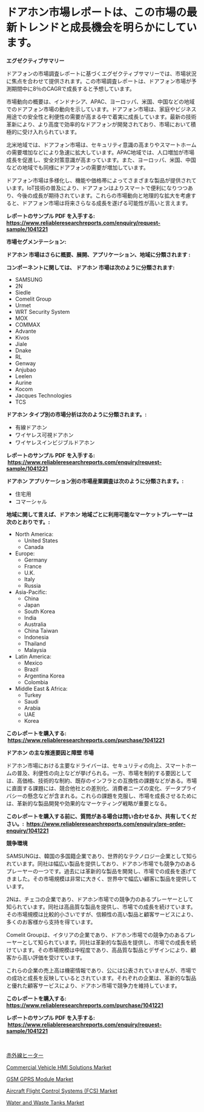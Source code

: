 <p><h1>ドアホン市場レポートは、この市場の最新トレンドと成長機会を明らかにしています。</h1></p><p><strong>エグゼクティブサマリー</strong></p>
<p><p>ドアフォンの市場調査レポートに基づくエグゼクティブサマリーでは、市場状況に焦点を合わせて提供されます。この市場調査レポートは、ドアフォン市場が予測期間中に8％のCAGRで成長すると予想しています。</p><p>市場動向の概要は、インドナシア、APAC、ヨーロッパ、米国、中国などの地域でのドアフォン市場の動向を示しています。ドアフォン市場は、家庭やビジネス用途での安全性と利便性の需要が高まる中で着実に成長しています。最新の技術革新により、より高度で効率的なドアフォンが開発されており、市場において積極的に受け入れられています。</p><p>北米地域では、ドアフォン市場は、セキュリティ意識の高まりやスマートホームの需要増加などにより急速に拡大しています。APAC地域では、人口増加が市場成長を促進し、安全対策意識が高まっています。また、ヨーロッパ、米国、中国などの地域でも同様にドアフォンの需要が増加しています。</p><p>ドアフォン市場は多様化し、機能や価格帯によってさまざまな製品が提供されています。IoT技術の普及により、ドアフォンはよりスマートで便利になりつつあり、今後の成長が期待されています。これらの市場動向と地理的な拡大を考慮すると、ドアフォン市場は将来さらなる成長を遂げる可能性が高いと言えます。</p></p>
<p><strong>レポートのサンプル PDF を入手する: <a href="https://www.reliableresearchreports.com/enquiry/request-sample/1041221">https://www.reliableresearchreports.com/enquiry/request-sample/1041221</a></strong></p>
<p><strong>市場セグメンテーション:</strong></p>
<p><strong> ドアホン 市場はさらに概要、展開、アプリケーション、地域に分類されます :</strong></p>
<p><strong>コンポーネントに関しては、 ドアホン 市場は次のように分類されます: &nbsp;</strong></p>
<p><ul><li>SAMSUNG</li><li>2N</li><li>Siedle</li><li>Comelit Group</li><li>Urmet</li><li>WRT Security System</li><li>MOX</li><li>COMMAX</li><li>Advante</li><li>Kivos</li><li>Jiale</li><li>Dnake</li><li>RL</li><li>Genway</li><li>Anjubao</li><li>Leelen</li><li>Aurine</li><li>Kocom</li><li>Jacques Technologies</li><li>TCS</li></ul></p>
<p><strong> ドアホン タイプ別の市場分析は次のように分類されます。:</strong></p>
<p><ul><li>有線ドアホン</li><li>ワイヤレス可視ドアホン</li><li>ワイヤレスインビジブルドアホン</li></ul></p>
<p><strong>レポートのサンプル PDF を入手する: &nbsp;<a href="https://www.reliableresearchreports.com/enquiry/request-sample/1041221">https://www.reliableresearchreports.com/enquiry/request-sample/1041221</a></strong></p>
<p><strong> ドアホン アプリケーション別の市場産業調査は次のように分類されます。:</strong></p>
<p><ul><li>住宅用</li><li>コマーシャル</li></ul></p>
<p><strong>地域に関して言えば、ドアホン 地域ごとに利用可能なマーケットプレーヤーは次のとおりです。:</strong></p>
<p><ul>
    <li>
        North America:
        <ul>
            <li>United States</li>
            <li>Canada</li>
        </ul>
    </li>
    <li>
        Europe:
        <ul>
            <li>Germany</li>
            <li>France</li>
            <li>U.K.</li>
            <li>Italy</li>
            <li>Russia</li>
        </ul>
    </li>
    <li>
        Asia-Pacific:
        <ul>
            <li>China</li>
            <li>Japan</li>
            <li>South Korea</li>
            <li>India</li>
            <li>Australia</li>
            <li>China Taiwan</li>
            <li>Indonesia</li>
            <li>Thailand</li>
            <li>Malaysia</li>
        </ul>
    </li>
    <li>
        Latin America:
        <ul>
            <li>Mexico</li>
            <li>Brazil</li>
            <li>Argentina Korea</li>
            <li>Colombia</li>
        </ul>
    </li>
    <li>
        Middle East & Africa:
        <ul>
            <li>Turkey</li>
            <li>Saudi</li>
            <li>Arabia</li>
            <li>UAE</li>
            <li>Korea</li>
        </ul>
    </li>
    </ul></p>
<p><strong>このレポートを購入する: &nbsp;<a href="https://www.reliableresearchreports.com/purchase/1041221">https://www.reliableresearchreports.com/purchase/1041221</a></strong></p>
<p><strong>ドアホン の主な推進要因と障壁 市場</strong></p>
<p><p>ドアホン市場における主要なドライバーは、セキュリティの向上、スマートホームの普及、利便性の向上などが挙げられる。一方、市場を制約する要因としては、高価格、技術的な制約、既存のインフラとの互換性の課題などがある。市場に直面する課題には、競合他社との差別化、消費者ニーズの変化、データプライバシーの懸念などが含まれる。これらの課題を克服し、市場を成長させるためには、革新的な製品開発や効果的なマーケティング戦略が重要となる。</p></p>
<p><strong>このレポートを購入する前に、質問がある場合は問い合わせるか、共有してください。:&nbsp; <a href="https://www.reliableresearchreports.com/enquiry/pre-order-enquiry/1041221">https://www.reliableresearchreports.com/enquiry/pre-order-enquiry/1041221</a></strong></p>
<p><strong>競争環境</strong></p>
<p><p>SAMSUNGは、韓国の多国籍企業であり、世界的なテクノロジー企業として知られています。同社は幅広い製品を提供しており、ドアホン市場でも競争力のあるプレーヤーの一つです。過去には革新的な製品を開発し、市場での成長を遂げてきました。その市場規模は非常に大きく、世界中で幅広い顧客に製品を提供しています。</p><p>2Nは、チェコの企業であり、ドアホン市場での競争力のあるプレーヤーとして知られています。同社は高品質な製品を提供し、市場での成長を続けています。その市場規模は比較的小さいですが、信頼性の高い製品と顧客サービスにより、多くのお客様から支持を得ています。</p><p>Comelit Groupは、イタリアの企業であり、ドアホン市場での競争力のあるプレーヤーとして知られています。同社は革新的な製品を提供し、市場での成長を続けています。その市場規模は中程度であり、高品質な製品とデザインにより、顧客から高い評価を受けています。</p><p>これらの企業の売上高は機密情報であり、公には公表されていませんが、市場での成功と成長を反映しているとされています。それぞれの企業は、革新的な製品と優れた顧客サービスにより、ドアホン市場で競争力を維持しています。</p></p>
<p><strong>このレポートを購入する: &nbsp; <a href="https://www.reliableresearchreports.com/purchase/1041221">https://www.reliableresearchreports.com/purchase/1041221</a></strong></p>
<p><strong>レポートのサンプル PDF を入手する: &nbsp;<a href="https://www.reliableresearchreports.com/enquiry/request-sample/1041221">https://www.reliableresearchreports.com/enquiry/request-sample/1041221</a></strong><strong></strong></p>
<p>&nbsp;</p>
<p><p><a href="https://github.com/zjkmgcs938405/Market-Research-Report-List-1/blob/main/967138215566.md">赤外線ヒーター</a></p><p><a href="https://issuu.com/reportprime-2/docs/commercial-vehicle-hmi-solutions-market-size-2030.">Commercial Vehicle HMI Solutions Market</a></p><p><a href="https://github.com/markusgodoy/Market-Research-Report-List-2/blob/main/gsm-gprs-module-market.md">GSM GPRS Module Market</a></p><p><a href="https://issuu.com/reportprime-2/docs/aircraft-flight-control-systems-fcs-market-size-20">Aircraft Flight Control Systems (FCS) Market</a></p><p><a href="https://www.linkedin.com/pulse/water-waste-tanks-market-size-2024-2031-global-industrial-fvzcf?trackingId=Ldxxk2n%2BU%2Fr0q7Ytx6C24Q%3D%3D">Water and Waste Tanks Market</a></p></p>